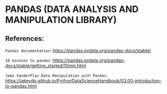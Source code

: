 # PANDAS (DATA ANALYSIS AND MANIPULATION LIBRARY)

## References:

`Pandas documentation`: https://pandas.pydata.org/pandas-docs/stable/

`10 minutes to pandas`: https://pandas.pydata.org/pandas-docs/stable/getting_started/10min.html

`Jake VanderPlas Data Manipulation with Pandas`: https://jakevdp.github.io/PythonDataScienceHandbook/03.00-introduction-to-pandas.html



